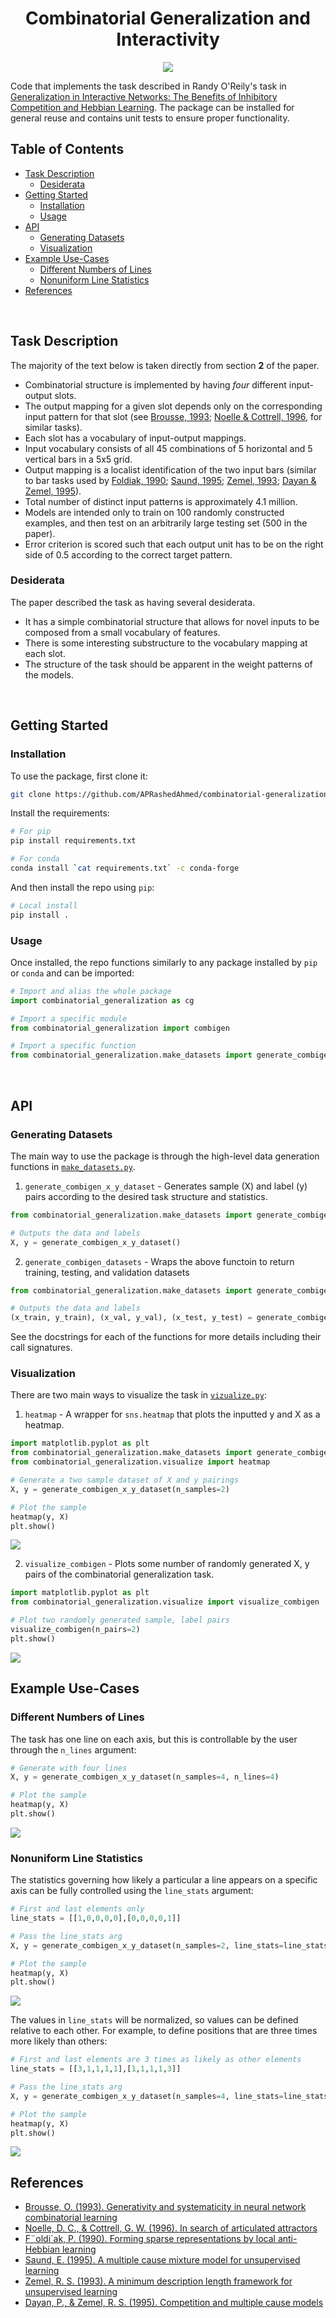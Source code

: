 <div align="center">

# Combinatorial Generalization and Interactivity

![](images/example_sample.png)

</div>

Code that implements the task described in Randy O'Reily's task in
[Generalization in Interactive Networks: The Benefits of Inhibitory Competition and Hebbian Learning][1].
The package can be installed for general reuse and contains unit tests to ensure
proper functionality.

<!-- markdown-toc start - Don't edit this section. Run M-x markdown-toc-refresh-toc -->
## Table of Contents 

- [Task Description](#task-description)
	- [Desiderata](#desiderata)
- [Getting Started](#getting-started)
	- [Installation](#installation)
	- [Usage](#usage)
- [API](#api)
	- [Generating Datasets](#generating-datasets)
	- [Visualization](#visualization)
- [Example Use-Cases](#example-use-cases)
	- [Different Numbers of Lines](#different-numbers-of-lines)
	- [Nonuniform Line Statistics](#nonuniform-line-statistics)
- [References](#references)

<!-- markdown-toc end -->

<br>

## Task Description

The majority of the text below is taken directly from section **2** of the
paper.

-   Combinatorial structure is implemented by having *four* different input-output
    slots.
-   The output mapping for a given slot depends only on the corresponding input
    pattern for that slot (see [Brousse, 1993][2]; [Noelle & Cottrell, 1996][3],
    for similar tasks).
-   Each slot has a vocabulary of input-output mappings.
-   Input vocabulary consists of all 45 combinations of 5 horizontal and 5
    vertical bars in a 5x5 grid.
-   Output mapping is a localist identification of the two input bars (similar to
    bar tasks used by [Foldiak, 1990][4]; [Saund, 1995][5]; [Zemel, 1993][6]; 
    [Dayan & Zemel, 1995][7]\).
-   Total number of distinct input patterns is approximately 4.1 million.
-   Models are intended only to train on 100 randomly constructed examples, and
    then test on an arbitrarily large testing set (500 in the paper).
-   Error criterion is scored such that each output unit has to be on the right
	side of 0.5 according to the correct target pattern.

### Desiderata

The paper described the task as having several desiderata.

-   It has a simple combinatorial structure that allows for novel inputs to be
    composed from a small vocabulary of features.
-   There is some interesting substructure to the vocabulary mapping at each slot.
-   The structure of the task should be apparent in the weight patterns of the
    models.

<br>

## Getting Started

### Installation

To use the package, first clone it:

```bash
git clone https://github.com/APRashedAhmed/combinatorial-generalization.git
```

Install the requirements:

```bash
# For pip
pip install requirements.txt

# For conda
conda install `cat requirements.txt` -c conda-forge
```

And then install the repo using `pip`:
```bash
# Local install
pip install .
```

### Usage

Once installed, the repo functions similarly to any package installed by `pip`
or `conda` and can be imported:

```python
# Import and alias the whole package
import combinatorial_generalization as cg

# Import a specific module
from combinatorial_generalization import combigen

# Import a specific function
from combinatorial_generalization.make_datasets import generate_combigen_x_y_dataset
```
<br>

## API

### Generating Datasets

The main way to use the package is through the high-level data generation
functions in [`make_datasets.py`](combinatorial_generalization/make_datasets.py). 

1. `generate_combigen_x_y_dataset` - Generates sample (X) and label (y) pairs
according to the desired task structure and statistics.

```python
from combinatorial_generalization.make_datasets import generate_combigen_x_y_dataset

# Outputs the data and labels
X, y = generate_combigen_x_y_dataset() 
```

2. `generate_combigen_datasets` - Wraps the above functoin to return training,
testing, and validation datasets

```python
from combinatorial_generalization.make_datasets import generate_combigen_datasets

# Outputs the data and labels
(x_train, y_train), (x_val, y_val), (x_test, y_test) = generate_combigen_datasets()
```

See the docstrings for each of the functions for more details including their
call signatures.

### Visualization

There are two main ways to visualize the task in 
[`vizualize.py`](combinatorial_generalization/visualize.py):

1. `heatmap` - A wrapper for `sns.heatmap` that plots the inputted y and X as a
heatmap.

```python
import matplotlib.pyplot as plt
from combinatorial_generalization.make_datasets import generate_combigen_x_y_dataset
from combinatorial_generalization.visualize import heatmap

# Generate a two sample dataset of X and y pairings
X, y = generate_combigen_x_y_dataset(n_samples=2)

# Plot the sample
heatmap(y, X)
plt.show()
```
<img src="images/heatmap_2_samples.png" class="center"> 

2. `visualize_combigen` - Plots some number of randomly generated X, y pairs of
the combinatorial generalization task.

```python
import matplotlib.pyplot as plt
from combinatorial_generalization.visualize import visualize_combigen

# Plot two randomly generated sample, label pairs
visualize_combigen(n_pairs=2)
plt.show()
```
<img src="images/visualize_combigen_2_samples.png" class="center"> 

<br>

## Example Use-Cases

### Different Numbers of Lines

The task has one line on each axis, but this is controllable by the user through
the `n_lines` argument:

```python
# Generate with four lines
X, y = generate_combigen_x_y_dataset(n_samples=4, n_lines=4)

# Plot the sample
heatmap(y, X)
plt.show()
```
<img src="images/heatmap_4_lines.png" class="center"> 

### Nonuniform Line Statistics

The statistics governing how likely a particular a line appears on a specific
axis can be fully controlled using the `line_stats` argument:

```python
# First and last elements only
line_stats = [[1,0,0,0,0],[0,0,0,0,1]]

# Pass the line_stats arg
X, y = generate_combigen_x_y_dataset(n_samples=2, line_stats=line_stats)

# Plot the sample
heatmap(y, X)
plt.show()
```

<img src="images/heatmap_first_last_elements.png" class="center"> 

The values in `line_stats` will be normalized, so values can be defined relative
to each other. For example, to define positions that are three times more likely
than others:

```python
# First and last elements are 3 times as likely as other elements
line_stats = [[3,1,1,1,1],[1,1,1,1,3]]

# Pass the line_stats arg
X, y = generate_combigen_x_y_dataset(n_samples=4, line_stats=line_stats)

# Plot the sample
heatmap(y, X)
plt.show()
```
<img src="images/heatmap_varied_statistics.png" class="center"> 

<br>

## References

-   [Brousse, O. (1993). Generativity and systematicity in neural network combinatorial learning][2]
-   [Noelle, D. C., & Cottrell, G. W. (1996). In search of articulated attractors][3]
-   [F¨oldi´ak, P. (1990). Forming sparse representations by local anti-Hebbian learning][4]
-   [Saund, E. (1995). A multiple cause mixture model for unsupervised learning][5]
-   [Zemel, R. S. (1993). A minimum description length framework for unsupervised learning][6]
-   [Dayan, P., & Zemel, R. S. (1995). Competition and multiple cause models][7]

<!-- Markdown References -->

[1]: https://www.mitpressjournals.org/doi/10.1162/08997660152002834
[2]: https://scholar.colorado.edu/csci_techreports/647/
[3]: http://citeseerx.ist.psu.edu/viewdoc/summary?doi=10.1.1.51.2295
[4]: https://link.springer.com/article/10.1007%2FBF02331346
[5]: https://www.mitpressjournals.org/doi/10.1162/neco.1995.7.1.51
[6]: http://citeseerx.ist.psu.edu/viewdoc/summary?doi=10.1.1.53.6050
[7]: http://www.gatsby.ucl.ac.uk/~dayan/papers/cdz95.pdf
